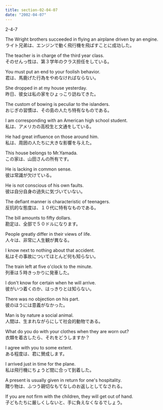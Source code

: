 ```yaml
---
title: section-02-04-07
date: "2002-04-07"
---
```


2-4-7

<!-- end -->

The Wright brothers succeeded in flying an airplane driven by an engine.  
ライト兄弟は、エンジンで動く飛行機を飛ばすことに成功した。  

The teacher is in charge of the third year class.  
そのせんっ性は、第３学年のクラス担任をしている。  

You must put an end to your foolish behavior.  
君は、馬鹿げた行為をやめなければならない。  

She dropped in at my house yesterday.  
昨日、彼女は私の家をひょっこり訪ねてきた。  

The custom of bowing is peculiar to the islanders.  
おじぎの習慣は、その島の人たち特有なものである。  

I am corresponding with an American high school student.  
私は、アメリカの高校生と文通をしている。  

He had great influence on those around him.  
私は、周囲の人たちに大きな影響を与えた。  

This house belongs to Mr.Yamada.  
この家は、山田さんの所有です。  

He is lacking in common sense.  
彼は常識が欠けている。  

He is not conscious of his own faults.  
彼は自分自身の過失に気づいていない。  

The defiant manner is characteristic of teenagers.  
反抗的な態度は、１０代に特有なものである。  

The bill amounts to fifty dollars.  
勘定は、全部で５０ドルになります。  

People greatly differ in their views of life.  
人々は、非常に人生観が異なる。  

I know next to nothing about that accident.  
私はその事故についてほとんど何も知らない。  

The train left at five o'clock to the minute.  
列車は５時きっかりに発車した。  

I don't know for certain when he will arrive.  
彼がいつ着くのか、はっきりとは知らない。  

There was no objection on his part.  
彼のほうには意義がなかった。  

Man is by nature a social animal.  
人間は、生まれながらにして社会的動物である。  

What do you do with your clothes when they are worn out?  
衣類を着古したら、それをどうしますか？  

I agree with you to some extent.  
ある程度は、君に賛成します。  

I arrived just in time for the plane.  
私は飛行機にちょうど間に合って到着した。  

A present is usually given in return for one's hospitality.  
贈り物は、ふつう親切なもてなしのお返しとしてなされる。  

If you are not firm with the children, they will get out of hand.  
子どもたちに厳しくしないと、手に負えなくなるでしょう。  


